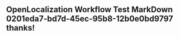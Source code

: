 <properties
ms.topic="hero-topic"
ms.test1="hero-topic"
ms.test2="test"/>

## OpenLocalization Workflow Test MarkDown 0201eda7-bd7d-45ec-95b8-12b0e0bd9797 thanks!
